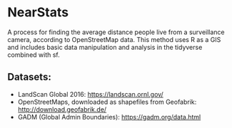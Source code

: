 # NearStats
A process for finding the average distance people live from a surveillance camera, according to OpenStreetMap data. This method uses R as a GIS and includes basic data manipulation and analysis in the tidyverse combined with sf.

## Datasets:
- LandScan Global 2016: https://landscan.ornl.gov/
- OpenStreetMaps, downloaded as shapefiles from Geofabrik: http://download.geofabrik.de/
- GADM (Global Admin Boundaries): https://gadm.org/data.html
